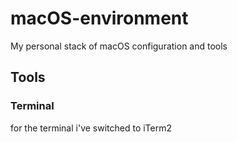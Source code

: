 # macOS-environment
My personal stack of macOS configuration and tools

## Tools

### Terminal
for the terminal i've switched to iTerm2